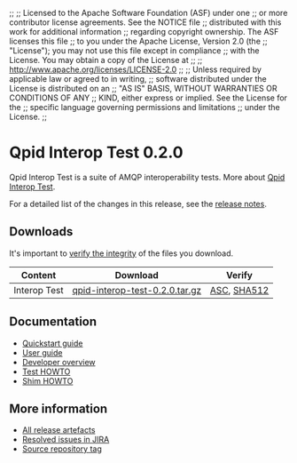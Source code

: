 ;;
;; Licensed to the Apache Software Foundation (ASF) under one
;; or more contributor license agreements.  See the NOTICE file
;; distributed with this work for additional information
;; regarding copyright ownership.  The ASF licenses this file
;; to you under the Apache License, Version 2.0 (the
;; "License"); you may not use this file except in compliance
;; with the License.  You may obtain a copy of the License at
;;
;;   http://www.apache.org/licenses/LICENSE-2.0
;;
;; Unless required by applicable law or agreed to in writing,
;; software distributed under the License is distributed on an
;; "AS IS" BASIS, WITHOUT WARRANTIES OR CONDITIONS OF ANY
;; KIND, either express or implied.  See the License for the
;; specific language governing permissions and limitations
;; under the License.
;;

# Qpid Interop Test 0.2.0

Qpid Interop Test is a suite of AMQP interoperability tests.  More
about [Qpid Interop
Test]({{site_url}}/components/interop-test/index.html).

For a detailed list of the changes in this release, see the [release
notes](release-notes.html).

## Downloads

It's important to [verify the
integrity]({{site_url}}/download.html#verify-what-you-download) of
the files you download.

| Content | Download | Verify |
|---------|----------|--------|
| Interop Test | [qpid-interop-test-0.2.0.tar.gz](http://archive.apache.org/dist/qpid/interop-test/0.2.0/qpid-interop-test-0.2.0.tar.gz) | [ASC](https://archive.apache.org/dist/qpid/interop-test/0.2.0/qpid-interop-test-0.2.0.tar.gz.asc), [SHA512](https://archive.apache.org/dist/qpid/interop-test/0.2.0/qpid-interop-test-0.2.0.tar.gz.sha512)|

## Documentation


 - [Quickstart guide](QUICKSTART.html)
 - [User guide](users-guide.html)
 - [Developer overview](https://gitbox.apache.org/repos/asf?p=qpid-interop-test.git;a=blob_plain;f=docs/qpid-interop-test-devel-overview.txt;hb=0.1.0)
 - [Test HOWTO](https://gitbox.apache.org/repos/asf?p=qpid-interop-test.git;a=blob_plain;f=docs/Test_HOWTO.txt;hb=0.1.0)
 - [Shim HOWTO](https://gitbox.apache.org/repos/asf?p=qpid-interop-test.git;a=blob_plain;f=docs/Shim_HOWTO.txt;hb=0.1.0)


## More information

 - [All release artefacts](http://archive.apache.org/dist/qpid/interop-test/0.2.0)
 - [Resolved issues in JIRA](https://issues.apache.org/jira/issues/?jql=project+%3D+QPIDIT+AND+fixVersion+%3D+%270.2.0%27+AND+resolution+%3D+%27fixed%27+ORDER+BY+priority+DESC)
 - [Source repository tag](https://gitbox.apache.org/repos/asf/qpid-interop-test.git/tree/refs/tags/0.2.0)

<script type="text/javascript">
  _deferredFunctions.push(function() {
      if ("0.2.0" === "{{current_interop_test_release}}") {
          _modifyCurrentReleaseLinks();
      }
  });
</script>